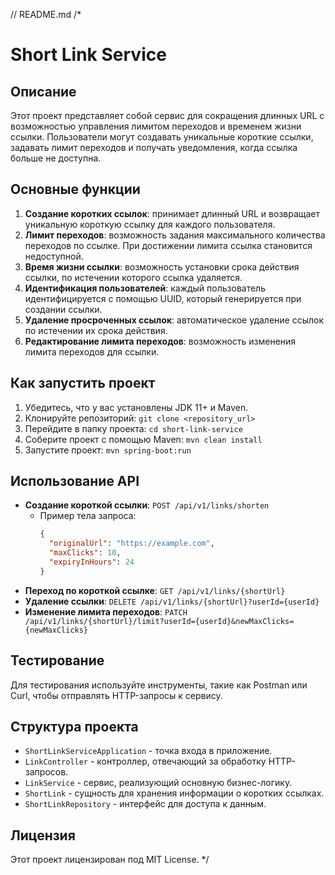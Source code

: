 // README.md
/*
# Short Link Service

## Описание
Этот проект представляет собой сервис для сокращения длинных URL с возможностью управления лимитом переходов и временем жизни ссылки. Пользователи могут создавать уникальные короткие ссылки, задавать лимит переходов и получать уведомления, когда ссылка больше не доступна.

## Основные функции
1. **Создание коротких ссылок**: принимает длинный URL и возвращает уникальную короткую ссылку для каждого пользователя.
2. **Лимит переходов**: возможность задания максимального количества переходов по ссылке. При достижении лимита ссылка становится недоступной.
3. **Время жизни ссылки**: возможность установки срока действия ссылки, по истечении которого ссылка удаляется.
4. **Идентификация пользователей**: каждый пользователь идентифицируется с помощью UUID, который генерируется при создании ссылки.
5. **Удаление просроченных ссылок**: автоматическое удаление ссылок по истечении их срока действия.
6. **Редактирование лимита переходов**: возможность изменения лимита переходов для ссылки.

## Как запустить проект
1. Убедитесь, что у вас установлены JDK 11+ и Maven.
2. Клонируйте репозиторий: `git clone <repository_url>`
3. Перейдите в папку проекта: `cd short-link-service`
4. Соберите проект с помощью Maven: `mvn clean install`
5. Запустите проект: `mvn spring-boot:run`

## Использование API
- **Создание короткой ссылки**: `POST /api/v1/links/shorten`
  - Пример тела запроса:
    ```json
    {
      "originalUrl": "https://example.com",
      "maxClicks": 10,
      "expiryInHours": 24
    }
    ```
- **Переход по короткой ссылке**: `GET /api/v1/links/{shortUrl}`
- **Удаление ссылки**: `DELETE /api/v1/links/{shortUrl}?userId={userId}`
- **Изменение лимита переходов**: `PATCH /api/v1/links/{shortUrl}/limit?userId={userId}&newMaxClicks={newMaxClicks}`

## Тестирование
Для тестирования используйте инструменты, такие как Postman или Curl, чтобы отправлять HTTP-запросы к сервису.

## Структура проекта
- `ShortLinkServiceApplication` - точка входа в приложение.
- `LinkController` - контроллер, отвечающий за обработку HTTP-запросов.
- `LinkService` - сервис, реализующий основную бизнес-логику.
- `ShortLink` - сущность для хранения информации о коротких ссылках.
- `ShortLinkRepository` - интерфейс для доступа к данным.

## Лицензия
Этот проект лицензирован под MIT License.
*/
